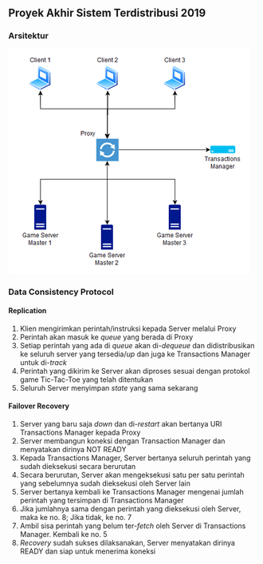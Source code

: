 ## Proyek Akhir Sistem Terdistribusi 2019
### Arsitektur
![Arsitektur](assets/architecture.png)
### Data Consistency Protocol
#### Replication
1. Klien mengirimkan perintah/instruksi kepada Server melalui Proxy
2. Perintah akan masuk ke *queue* yang berada di Proxy
3. Setiap perintah yang ada di *queue* akan di-*dequeue* dan didistribusikan ke seluruh server yang tersedia/*up* dan juga ke Transactions Manager untuk di-*track*
4. Perintah yang dikirim ke Server akan diproses sesuai dengan protokol game Tic-Tac-Toe yang telah ditentukan
5. Seluruh Server menyimpan *state* yang sama sekarang
#### Failover Recovery
1. Server yang baru saja *down* dan di-*restart* akan bertanya URI Transactions Manager kepada Proxy
2. Server membangun koneksi dengan Transaction Manager dan menyatakan dirinya NOT READY
3. Kepada Transactions Manager, Server bertanya seluruh perintah yang sudah dieksekusi secara berurutan
4. Secara berurutan, Server akan mengeksekusi satu per satu perintah yang sebelumnya sudah dieksekusi oleh Server lain
5. Server bertanya kembali ke Transactions Manager mengenai jumlah perintah yang tersimpan di Transactions Manager
6. Jika jumlahnya sama dengan perintah yang dieksekusi oleh Server, maka ke no. 8; Jika tidak, ke no. 7
7. Ambil sisa perintah yang belum ter-*fetch* oleh Server di Transactions Manager. Kembali ke no. 5
8. *Recovery* sudah sukses dilaksanakan, Server menyatakan dirinya READY dan siap untuk menerima koneksi
